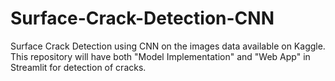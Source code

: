 # Surface-Crack-Detection-CNN
Surface Crack Detection using CNN on the images data available on Kaggle. This repository will have both "Model Implementation" and "Web App" in Streamlit for detection of cracks. 
